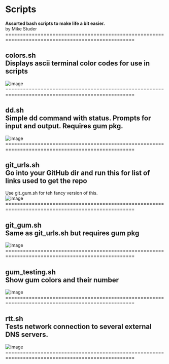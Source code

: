 # Scripts
<strong>Assorted bash scripts to make life a bit easier. </strong><br>
by Mike Studer<br>
==================================================================================================<br>
## colors.sh<br>Displays ascii terminal color codes for use in scripts<br>
![image](https://github.com/user-attachments/assets/7aa90b74-0497-445b-8114-27074f850cf2)<br>
==================================================================================================<br>
## dd.sh<br>Simple dd command with status. Prompts for input and output. Requires gum pkg.<br>
![image](https://github.com/user-attachments/assets/f919d538-9a89-49ad-9395-bbf92d08e799)<br>
==================================================================================================<br>
## git_urls.sh<br>Go into your GitHub dir and run this for list of links used to get the repo <br>
  Use git_gum.sh for teh fancy version of this.<br>
![image](https://github.com/user-attachments/assets/198f19ab-556e-40e8-aa47-33cda61f4a90)<br>
==================================================================================================<br>
## git_gum.sh<br>Same as git_urls.sh but requires gum pkg<br>
![image](https://github.com/user-attachments/assets/0a00b859-d88b-47d7-9f5c-cfc5c1e6b658)<br>
==================================================================================================<br>
## gum_testing.sh<br>Show gum colors and their number <br>
![image](https://github.com/user-attachments/assets/2e6f01df-1c10-4558-8fae-c9a31977de6c)<br>
==================================================================================================<br>
## rtt.sh<br>Tests network connection to several external DNS servers.<br>
![image](https://github.com/user-attachments/assets/d528ebd7-df71-4797-b450-1ecc75e7888d)
==================================================================================================<br>

